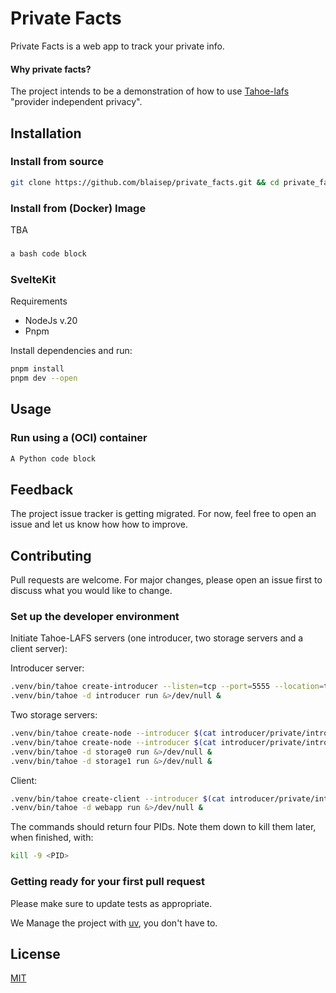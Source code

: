 # Private Facts

Private Facts is a web app to track your private info. 

[//]: # (Tahoe Logo)

[//]: # (Badges: Build status,  UV, Python version, Downloads)

#### Why private facts?

The project intends to be a demonstration of how to use [Tahoe-lafs]()  "provider independent privacy".

## Installation

### Install from source

```bash
git clone https://github.com/blaisep/private_facts.git && cd private_facts
```

### Install from (Docker) Image

TBA

### 

```bash
a bash code block
```

### SvelteKit

Requirements

- NodeJs v.20
- Pnpm

Install dependencies and run:

```sh
pnpm install
pnpm dev --open
```

## Usage

### Run using a (OCI) container

```python
A Python code block
```

## Feedback

The project issue tracker is getting migrated. For now, feel free to open an issue and let us know how how to improve.

## Contributing

Pull requests are welcome. For major changes, please open an issue first
to discuss what you would like to change.

### Set up the developer environment

Initiate Tahoe-LAFS servers (one introducer, two storage servers and a client server):

Introducer server:

```sh
.venv/bin/tahoe create-introducer --listen=tcp --port=5555 --location=tcp:localhost:5555 ./introducer
.venv/bin/tahoe -d introducer run &>/dev/null &
```

Two storage servers:

```sh
.venv/bin/tahoe create-node --introducer $(cat introducer/private/introducer.furl) --nickname storage0 --webport 6001 --location tcp:localhost:6003 --port 6003 ./storage0
.venv/bin/tahoe create-node --introducer $(cat introducer/private/introducer.furl) --nickname storage1 --webport 6101 --location tcp:localhost:6103 --port 6103 ./storage1
.venv/bin/tahoe -d storage0 run &>/dev/null &
.venv/bin/tahoe -d storage1 run &>/dev/null &
```

Client:

```sh
.venv/bin/tahoe create-client --introducer $(cat introducer/private/introducer.furl) --nickname webapp --webport 6401 --shares-total=3 --shares-needed=2 --shares-happy=3 ./webapp
.venv/bin/tahoe -d webapp run &>/dev/null &
```

The commands should return four PIDs. Note them down to kill them later, when finished, with:

```sh
kill -9 <PID>
```

### Getting ready for your first pull request

Please make sure to update tests as appropriate.

We Manage the project with [uv](https://docs.astral.sh/uv/), you don't have to.

## License

[MIT](https://choosealicense.com/licenses/mit/)

[//]: # ( This file was inspired by https://www.makeareadme.com/ )
